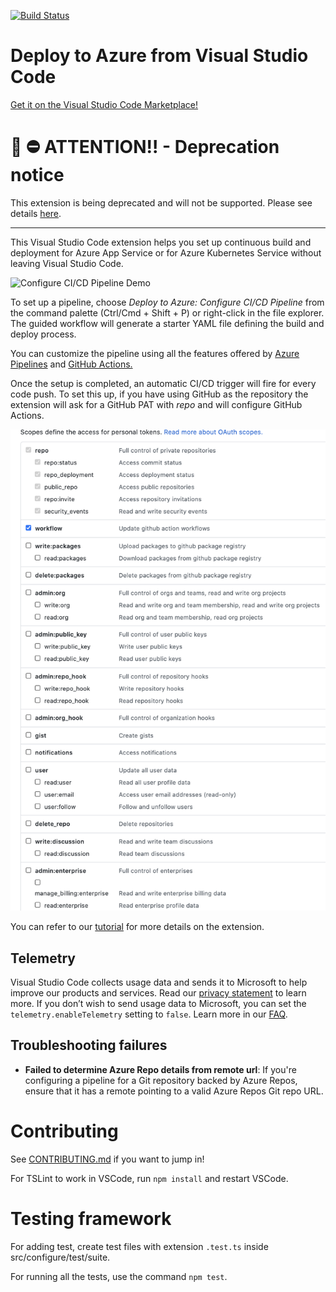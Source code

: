 [![Build Status](https://dev.azure.com/mseng/AzureDevOps/_apis/build/status/vscode-deploy-azure-CI)](https://mseng.visualstudio.com/AzureDevOps/_build/latest?definitionId=9436)

# Deploy to Azure from Visual Studio Code

[Get it on the Visual Studio Code Marketplace!](https://marketplace.visualstudio.com/items?itemName=ms-vscode-deploy-azure.azure-deploy)

# 📢 ⛔ ATTENTION!! - Deprecation notice

This extension is being deprecated and will not be supported. Please see details
[here](https://github.com/microsoft/vscode-deploy-azure/issues/239).

---

This Visual Studio Code extension helps you set up continuous build and
deployment for Azure App Service or for Azure Kubernetes Service without leaving
Visual Studio Code.

![Configure CI/CD Pipeline Demo](https://gist.githubusercontent.com/dikhakha/d86193a3195f50d6125ec5b1b033c373/raw/c8e5c1452b068fd01387fcf5627029f9ac8db424/configure-cicd-pipeline.gif)

To set up a pipeline, choose _Deploy to Azure: Configure CI/CD Pipeline_ from
the command palette (Ctrl/Cmd + Shift + P) or right-click in the file explorer.
The guided workflow will generate a starter YAML file defining the build and
deploy process.

You can customize the pipeline using all the features offered by
[Azure Pipelines](https://azure.com/pipelines) and
[GitHub Actions.](https://github.com/features/actions/)

Once the setup is completed, an automatic CI/CD trigger will fire for every code
push. To set this up, if you have using GitHub as the repository the extension
will ask for a GitHub PAT with _repo_ and will configure GitHub Actions.

![GitHub PAT scope](ghpatpermissions.JPG)

You can refer to our
[tutorial](https://docs.microsoft.com/en-us/azure/devops/pipelines/targets/deploy-to-azure-vscode?view=azure-devops)
for more details on the extension.

## Telemetry

Visual Studio Code collects usage data and sends it to Microsoft to help improve
our products and services. Read our
[privacy statement](https://go.microsoft.com/fwlink/?LinkID=528096&clcid=0x409)
to learn more. If you don’t wish to send usage data to Microsoft, you can set
the `telemetry.enableTelemetry` setting to `false`. Learn more in our
[FAQ](https://code.visualstudio.com/docs/supporting/faq#_how-to-disable-telemetry-reporting).

## Troubleshooting failures

-   **Failed to determine Azure Repo details from remote url**: If you're
    configuring a pipeline for a Git repository backed by Azure Repos, ensure
    that it has a remote pointing to a valid Azure Repos Git repo URL.

# Contributing

See [CONTRIBUTING.md](CONTRIBUTING.md) if you want to jump in!

For TSLint to work in VSCode, run `npm install` and restart VSCode.

# Testing framework

For adding test, create test files with extension `.test.ts` inside
src/configure/test/suite.

For running all the tests, use the command `npm test`.
